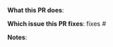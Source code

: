 <!--

Thanks for sending a pull request!

Pre-flight checks:

Did you read the contributing and development guides?
 * https://github.com/moolen/harbor-sync/blob/master/CONTRIBUTING.md
 * https://github.com/moolen/harbor-sync/blob/master/docs/development.md

Do the tests pass locally?
 * run: <make docker-test> to be sure that all tests pass

If this is a PR is a new feature please provide details and documentation about how to use it.

-->

**What this PR does**:

**Which issue this PR fixes**: fixes #

**Notes**:
